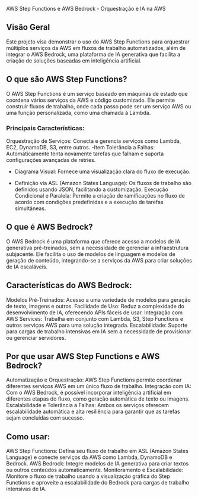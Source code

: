  AWS Step Functions e AWS Bedrock - Orquestração e IA na AWS
## Visão Geral
Este projeto visa demonstrar o uso do AWS Step Functions para orquestrar múltiplos serviços da AWS em fluxos de trabalho automatizados, além de integrar o AWS Bedrock, uma plataforma de IA generativa que facilita a criação de soluções baseadas em inteligência artificial.

## O que são AWS Step Functions?
O AWS Step Functions é um serviço baseado em máquinas de estado que coordena vários serviços da AWS e código customizado. Ele permite construir fluxos de trabalho, onde cada passo pode ser um serviço AWS ou uma função personalizada, como uma chamada à Lambda.

### Principais Características:
Orquestração de Serviços: Conecta e gerencia serviços como Lambda, EC2, DynamoDB, S3, entre outros.
-Item Tolerância a Falhas: Automaticamente tenta novamente tarefas que falham e suporta configurações avançadas de retries.
- Diagrama Visual: Fornece uma visualização clara do fluxo de execução.
* Definição via ASL (Amazon States Language): Os fluxos de trabalho são definidos usando JSON, facilitando a customização.
Execução Condicional e Paralela: Permite a criação de ramificações no fluxo de acordo com condições predefinidas e a execução de tarefas simultâneas.

## O que é AWS Bedrock?
O AWS Bedrock é uma plataforma que oferece acesso a modelos de IA generativa pré-treinados, sem a necessidade de gerenciar a infraestrutura subjacente. Ele facilita o uso de modelos de linguagem e modelos de geração de conteúdo, integrando-se a serviços da AWS para criar soluções de IA escaláveis.

## Características do AWS Bedrock:
Modelos Pré-Treinados: Acesso a uma variedade de modelos para geração de texto, imagens e outros.
Facilidade de Uso: Reduz a complexidade do desenvolvimento de IA, oferecendo APIs fáceis de usar.
Integração com AWS Services: Trabalha em conjunto com Lambda, S3, Step Functions e outros serviços AWS para uma solução integrada.
Escalabilidade: Suporte para cargas de trabalho intensivas em IA sem a necessidade de provisionar ou gerenciar servidores.

## Por que usar AWS Step Functions e AWS Bedrock?
Automatização e Orquestração: AWS Step Functions permite coordenar diferentes serviços AWS em um único fluxo de trabalho.
Integração com IA: Com o AWS Bedrock, é possível incorporar inteligência artificial em diferentes etapas do fluxo, como geração automática de texto ou imagens.
Escalabilidade e Tolerância a Falhas: Ambos os serviços oferecem escalabilidade automática e alta resiliência para garantir que as tarefas sejam concluídas com sucesso.

## Como usar:
AWS Step Functions: Defina seu fluxo de trabalho em ASL (Amazon States Language) e conecte serviços da AWS como Lambda, DynamoDB e Bedrock.
AWS Bedrock: Integre modelos de IA generativa para criar textos ou outros conteúdos automaticamente.
Monitoramento e Escalabilidade: Monitore o fluxo de trabalho usando a visualização gráfica do Step Functions e aproveite a escalabilidade do Bedrock para cargas de trabalho intensivas de IA.
